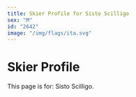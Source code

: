 ```yaml
---
title: Skier Profile for Sisto Scilligo
sex: "M"
id: "2642"
image: "/img/flags/ita.svg" 
---
```


# Skier Profile

This page is for: Sisto Scilligo.
    